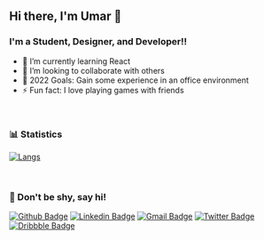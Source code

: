 ## Hi there, I'm Umar 👋

### I'm a Student, Designer, and Developer!!

- 🌱 I’m currently learning React
- 👯 I’m looking to collaborate with others
- 🥅 2022 Goals: Gain some experience in an office environment
- ⚡ Fun fact: I love playing games with friends

<br />

### 📊 Statistics

[![Langs](https://github-readme-user-languages.herokuapp.com/?user=umaryusuf11)](https://github.com/umaryusuf11/github-readme-user-languages)

[website]: https://meetumar.dev
[twitter]: https://twitter.com/itzumar_y
[instagram]: https://instagram.com/_umarysf
[linkedin]: https://linkedin.com/in/umar-yusuf
[dribble]: https://dribbble.com/umaryusuf11

<br />

### 🤙 Don't be shy, say hi!

[![Github Badge](https://img.shields.io/badge/-Github-000?style=flat-square&logo=Github&logoColor=white&link=https://github.com/fernandaaraujo)](https://github.com/umaryusuf11)
[![Linkedin Badge](https://img.shields.io/badge/-LinkedIn-blue?style=flat-square&logo=Linkedin&logoColor=white&link=https://www.linkedin.com/in/fernandaaraujof/)][linkedin]
[![Gmail Badge](https://img.shields.io/badge/-Gmail-c14438?style=flat-square&logo=Gmail&logoColor=white&link=mailto:nanda.arf@gmail.com)](mailto:umaryusuf11@gmail.com)
[![Twitter Badge](https://img.shields.io/badge/-Twitter-1DA1F2?style=flat-square&labelColor=1DA1F2&logo=twitter&logoColor=white&link=https://twitter.com/feerrrnaanda)][twitter]
[![Dribbble Badge](https://img.shields.io/badge/-Dribbble-EA4C89?style=flat-square&labelColor=EA4C89&logo=dribbble&logoColor=white&link=https://dribbble.com/faraujof)][dribble]

